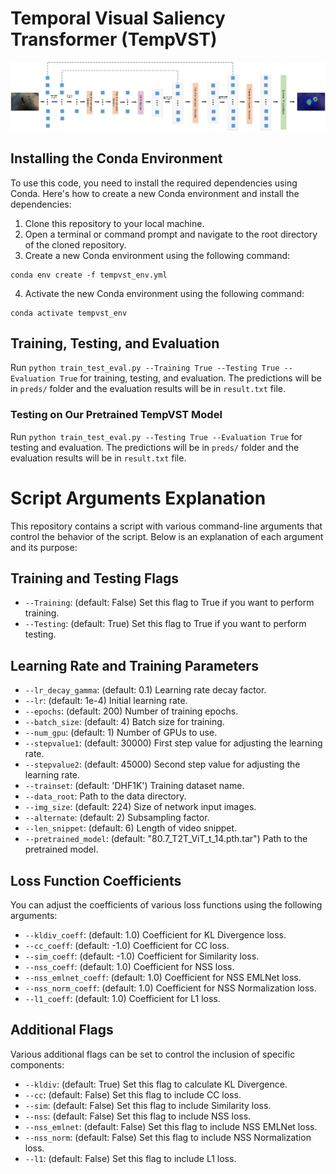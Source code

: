 # Temporal Visual Saliency Transformer (TempVST)

![avatar](https://github.com/nlazaridi/TempVST/blob/main/TempVST_arch.jpg)

## Installing the Conda Environment

To use this code, you need to install the required dependencies using Conda. Here's how to create a new Conda environment and install the dependencies:

1. Clone this repository to your local machine.
2. Open a terminal or command prompt and navigate to the root directory of the cloned repository.
3. Create a new Conda environment using the following command:
```console
conda env create -f tempvst_env.yml
```
4. Activate the new Conda environment using the following command:
```console
conda activate tempvst_env
```

## Training, Testing, and Evaluation
Run `python train_test_eval.py --Training True --Testing True --Evaluation True` for training, testing, and evaluation. The predictions will be in `preds/` folder and the evaluation results will be in `result.txt` file.

### Testing on Our Pretrained TempVST Model
Run `python train_test_eval.py --Testing True --Evaluation True` for testing and evaluation. The predictions will be in `preds/` folder and the evaluation results will be in `result.txt` file.

# Script Arguments Explanation

This repository contains a script with various command-line arguments that control the behavior of the script. Below is an explanation of each argument and its purpose:

## Training and Testing Flags

- `--Training`: (default: False) Set this flag to True if you want to perform training.
- `--Testing`: (default: True) Set this flag to True if you want to perform testing.

## Learning Rate and Training Parameters

- `--lr_decay_gamma`: (default: 0.1) Learning rate decay factor.
- `--lr`: (default: 1e-4) Initial learning rate.
- `--epochs`: (default: 200) Number of training epochs.
- `--batch_size`: (default: 4) Batch size for training.
- `--num_gpu`: (default: 1) Number of GPUs to use.
- `--stepvalue1`: (default: 30000) First step value for adjusting the learning rate.
- `--stepvalue2`: (default: 45000) Second step value for adjusting the learning rate.
- `--trainset`: (default: 'DHF1K') Training dataset name.
- `--data_root`: Path to the data directory.
- `--img_size`: (default: 224) Size of network input images.
- `--alternate`: (default: 2) Subsampling factor.
- `--len_snippet`: (default: 6) Length of video snippet.
- `--pretrained_model`: (default: "80.7_T2T_ViT_t_14.pth.tar") Path to the pretrained model.

## Loss Function Coefficients

You can adjust the coefficients of various loss functions using the following arguments:

- `--kldiv_coeff`: (default: 1.0) Coefficient for KL Divergence loss.
- `--cc_coeff`: (default: -1.0) Coefficient for CC loss.
- `--sim_coeff`: (default: -1.0) Coefficient for Similarity loss.
- `--nss_coeff`: (default: 1.0) Coefficient for NSS loss.
- `--nss_emlnet_coeff`: (default: 1.0) Coefficient for NSS EMLNet loss.
- `--nss_norm_coeff`: (default: 1.0) Coefficient for NSS Normalization loss.
- `--l1_coeff`: (default: 1.0) Coefficient for L1 loss.

## Additional Flags

Various additional flags can be set to control the inclusion of specific components:

- `--kldiv`: (default: True) Set this flag to calculate KL Divergence.
- `--cc`: (default: False) Set this flag to include CC loss.
- `--sim`: (default: False) Set this flag to include Similarity loss.
- `--nss`: (default: False) Set this flag to include NSS loss.
- `--nss_emlnet`: (default: False) Set this flag to include NSS EMLNet loss.
- `--nss_norm`: (default: False) Set this flag to include NSS Normalization loss.
- `--l1`: (default: False) Set this flag to include L1 loss.

